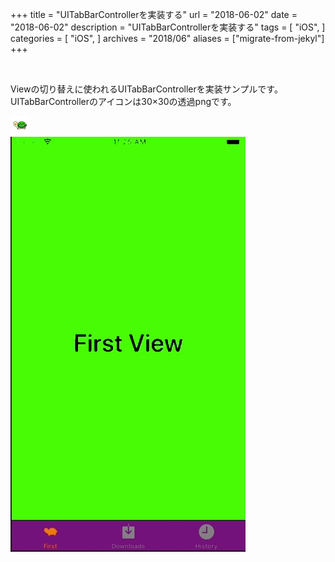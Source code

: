+++
title = "UITabBarControllerを実装する"
url = "2018-06-02"
date = "2018-06-02"
description = "UITabBarControllerを実装する"
tags = [
    "iOS",
]
categories = [
    "iOS",
]
archives = "2018/06"
aliases = ["migrate-from-jekyl"]
+++

<br>

Viewの切り替えに使われるUITabBarControllerを実装サンプルです。  
UITabBarControllerのアイコンは30×30の透過pngです。  

![alt](1.png)
<br>
![alt](1.gif)


<script src="https://gist.github.com/O-Junpei/da57dafc4acc822278193fcbead12a63.js"></script>
